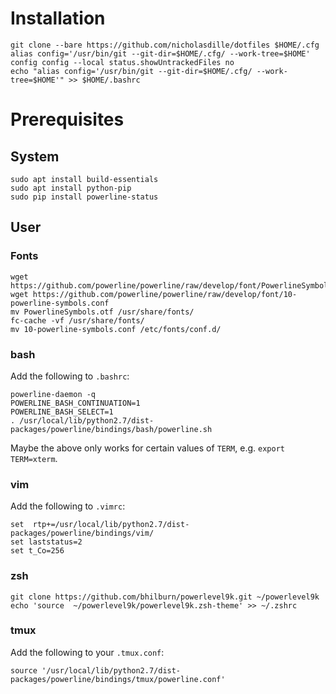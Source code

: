 # Installation

```
git clone --bare https://github.com/nicholasdille/dotfiles $HOME/.cfg
alias config='/usr/bin/git --git-dir=$HOME/.cfg/ --work-tree=$HOME'
config config --local status.showUntrackedFiles no
echo "alias config='/usr/bin/git --git-dir=$HOME/.cfg/ --work-tree=$HOME'" >> $HOME/.bashrc
```

# Prerequisites

## System

```
sudo apt install build-essentials
sudo apt install python-pip
sudo pip install powerline-status
```

## User

### Fonts

```
wget https://github.com/powerline/powerline/raw/develop/font/PowerlineSymbols.otf
wget https://github.com/powerline/powerline/raw/develop/font/10-powerline-symbols.conf
mv PowerlineSymbols.otf /usr/share/fonts/
fc-cache -vf /usr/share/fonts/
mv 10-powerline-symbols.conf /etc/fonts/conf.d/
```

### bash

Add the following to `.bashrc`:

```
powerline-daemon -q
POWERLINE_BASH_CONTINUATION=1
POWERLINE_BASH_SELECT=1
. /usr/local/lib/python2.7/dist-packages/powerline/bindings/bash/powerline.sh
```

Maybe the above only works for certain values of `TERM`, e.g. `export TERM=xterm`.

### vim

Add the following to `.vimrc`:

```
set  rtp+=/usr/local/lib/python2.7/dist-packages/powerline/bindings/vim/
set laststatus=2
set t_Co=256
```

### zsh

```
git clone https://github.com/bhilburn/powerlevel9k.git ~/powerlevel9k
echo 'source  ~/powerlevel9k/powerlevel9k.zsh-theme' >> ~/.zshrc
```

### tmux

Add the following to your `.tmux.conf`:

```
source '/usr/local/lib/python2.7/dist-packages/powerline/bindings/tmux/powerline.conf'
```
